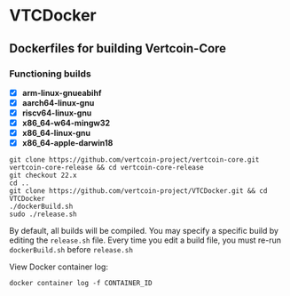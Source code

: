 # VTCDocker
## Dockerfiles for building Vertcoin-Core

### Functioning builds
- [x] **arm-linux-gnueabihf**
- [x] **aarch64-linux-gnu**
- [x] **riscv64-linux-gnu**
- [x] **x86_64-w64-mingw32**
- [x] **x86_64-linux-gnu**
- [x] **x86_64-apple-darwin18**

```
git clone https://github.com/vertcoin-project/vertcoin-core.git vertcoin-core-release && cd vertcoin-core-release
git checkout 22.x
cd ..
git clone https://github.com/vertcoin-project/VTCDocker.git && cd VTCDocker
./dockerBuild.sh
sudo ./release.sh
```
By default, all builds will be compiled.  You may specify a specific build by editing the `release.sh` file.  Every time you edit a build file, you must re-run `dockerBuild.sh` before `release.sh`

View Docker container log:
```
docker container log -f CONTAINER_ID
```
